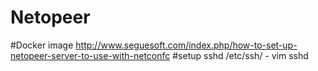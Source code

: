 # Netopeer

#Docker image
http://www.seguesoft.com/index.php/how-to-set-up-netopeer-server-to-use-with-netconfc
#setup sshd
/etc/ssh/ - vim sshd
